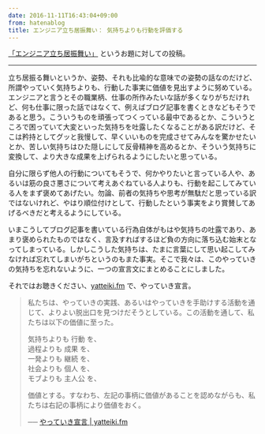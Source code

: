 ```yaml
---
date: 2016-11-11T16:43:04+09:00
from: hatenablog
title: エンジニア立ち居振舞い： 気持ちよりも行動を評価する
---
```


<p><a href="http://blog.hatena.ne.jp/-/odai/10328749687193803821">&#x300C;&#x30A8;&#x30F3;&#x30B8;&#x30CB;&#x30A2;&#x7ACB;&#x3061;&#x5C45;&#x632F;&#x821E;&#x3044;&#x300D;</a> というお題に対しての投稿。</p>

<hr />

<p>立ち居振る舞いというか、姿勢、それも比喩的な意味での姿勢の話なのだけど、所謂やっていく気持ちよりも、行動した事実に価値を見出すように努めている。エンジニアと言うとその職業柄、仕事の所作みたいな話が多くなりがちだけれど、何も仕事に限った話ではなくて、例えばブログ記事を書くときなどもそうであると思う。こういうものを頑張ってつくっている最中であるとか、こういうところで困っていて大変といった気持ちを吐露したくなることがある訳だけど、そこは矜持としてグッと我慢して、早くいいものを完成させてみんなを驚かせたいとか、苦しい気持ちはひた隠しにして反骨精神を高めるとか、そういう気持ちに変換して、より大きな成果を上げられるようにしたいと思っている。</p>

<p>自分に限らず他人の行動についてもそうで、何かやりたいと言っている人や、あるいは筋の良さ悪さについて考えあぐねている人よりも、行動を起こしてみている人をまず褒めてあげたい。勿論、前者の気持ちや思考が無駄だと思っている訳ではないけれど、やはり順位付けとして、行動したという事実をより賞賛してあげるべきだと考えるようにしている。</p>

<p>いまこうしてブログ記事を書いている行為自体がもはや気持ちの吐露であり、あまり褒められたものではなく、言及すればするほど負の方向に落ち込む始末となってしまっている。しかしこうした気持ちは、たまに言葉にして思い起こしてみなければ忘れてしまいがちというのもまた事実。そこで我々は、このやっていきの気持ちを忘れないように、一つの宣言文にまとめることにしました。</p>

<p>それではお聴きください、<a href="https://yatteiki.fm/">yatteiki.fm</a> で、やっていき宣言。</p>

<blockquote><p>私たちは、やっていきの実践、あるいはやっていきを手助けする活動を通じて、よりよい脱出口を見つけだそうとしている。この活動を通して、私たちは以下の価値に至った。</p>

<p>気持ちよりも 行動 を、<br/>
過程よりも 成果 を、<br/>
一発よりも 継続 を、<br/>
社会よりも 個人 を、<br/>
モブよりも 主人公 を、</p>

<p>価値とする。すなわち、左記の事柄に価値があることを認めながらも、私たちは右記の事柄により価値をおく。</p>

<p>── <a href="https://yatteiki.fm/manifesto">やっていき宣言 | yatteiki.fm</a></p></blockquote>

